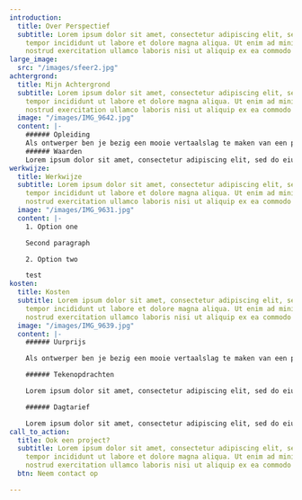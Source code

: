 ```yaml
---
introduction:
  title: Over Perspectief
  subtitle: Lorem ipsum dolor sit amet, consectetur adipiscing elit, sed do eiusmod
    tempor incididunt ut labore et dolore magna aliqua. Ut enim ad minim veniam, quis
    nostrud exercitation ullamco laboris nisi ut aliquip ex ea commodo consequat.
large_image:
  src: "/images/sfeer2.jpg"
achtergrond:
  title: Mijn Achtergrond
  subtitle: Lorem ipsum dolor sit amet, consectetur adipiscing elit, sed do eiusmod
    tempor incididunt ut labore et dolore magna aliqua. Ut enim ad minim veniam, quis
    nostrud exercitation ullamco laboris nisi ut aliquip ex ea commodo consequat.
  image: "/images/IMG_9642.jpg"
  content: |-
    ###### Opleiding
    Als ontwerper ben je bezig een mooie vertaalslag te maken van een plan in een tweedimensionaal vlak naar een driedimensionale werkelijkheid. In deze virtuele wereld heb je te maken met de ruimte indelen naar een menselijke maat met voornamelijk planten. Deze planten hebben een verticale gelaagdheid (bomen, struiken, vaste planten en bollen) en verschillen in kleur, bloeitijd en textuur. De kleur kan alles bepalend zijn, of ritmisch terug komen in tijd en plaats
    ###### Waarden
    Lorem ipsum dolor sit amet, consectetur adipiscing elit, sed do eiusmod tempor incididunt ut labore et dolore magna aliqua. Ut enim ad minim veniam, quis nostrud exercitation ullamco laboris nisi ut aliquip ex ea commodo consequat.
werkwijze:
  title: Werkwijze
  subtitle: Lorem ipsum dolor sit amet, consectetur adipiscing elit, sed do eiusmod
    tempor incididunt ut labore et dolore magna aliqua. Ut enim ad minim veniam, quis
    nostrud exercitation ullamco laboris nisi ut aliquip ex ea commodo consequat.
  image: "/images/IMG_9631.jpg"
  content: |-
    1. Option one

    Second paragraph

    2. Option two

    test
kosten:
  title: Kosten
  subtitle: Lorem ipsum dolor sit amet, consectetur adipiscing elit, sed do eiusmod
    tempor incididunt ut labore et dolore magna aliqua. Ut enim ad minim veniam, quis
    nostrud exercitation ullamco laboris nisi ut aliquip ex ea commodo consequat.
  image: "/images/IMG_9639.jpg"
  content: |-
    ###### Uurprijs

    Als ontwerper ben je bezig een mooie vertaalslag te maken van een plan in een tweedimensionaal vlak naar een driedimensionale werkelijkheid. In deze virtuele wereld heb je te maken met de ruimte indelen naar een menselijke maat met voornamelijk planten. Deze planten hebben een verticale gelaagdheid (bomen, struiken, vaste planten en bollen) en verschillen in kleur, bloeitijd en textuur. De kleur kan alles bepalend zijn, of ritmisch terug komen in tijd en plaats

    ###### Tekenopdrachten

    Lorem ipsum dolor sit amet, consectetur adipiscing elit, sed do eiusmod tempor incididunt ut labore et dolore magna aliqua. Ut enim ad minim veniam, quis nostrud exercitation ullamco laboris nisi ut aliquip ex ea commodo consequat.

    ###### Dagtarief

    Lorem ipsum dolor sit amet, consectetur adipiscing elit, sed do eiusmod tempor incididunt ut labore et dolore magna aliqua. Ut enim ad minim veniam, quis nostrud exercitation ullamco laboris nisi ut aliquip ex ea commodo consequat.
call_to_action:
  title: Ook een project?
  subtitle: Lorem ipsum dolor sit amet, consectetur adipiscing elit, sed do eiusmod
    tempor incididunt ut labore et dolore magna aliqua. Ut enim ad minim veniam, quis
    nostrud exercitation ullamco laboris nisi ut aliquip ex ea commodo consequat.
  btn: Neem contact op

---
```

